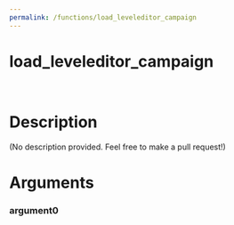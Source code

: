 ```yaml
---
permalink: /functions/load_leveleditor_campaign
---
```

# load_leveleditor_campaign  
&nbsp;  
# Description  
(No description provided. Feel free to make a pull request!) 
&nbsp;  
# Arguments
### argument0

&nbsp;    


